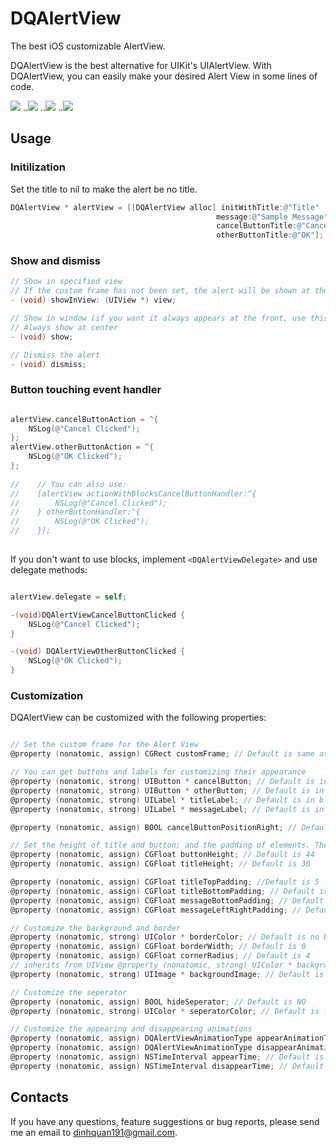 DQAlertView
===========

The best iOS customizable AlertView.

DQAlertView is the best alternative for UIKit's UIAlertView.
With DQAlertView, you can easily make your desired Alert View in some lines of code.

![](https://dl.dropboxusercontent.com/u/61390634/DQAlertViewPhoto/sm1.png)      ..![](https://dl.dropboxusercontent.com/u/61390634/DQAlertViewPhoto/sm2.png)
..![](https://dl.dropboxusercontent.com/u/61390634/DQAlertViewPhoto/sm3.png)
..![](https://dl.dropboxusercontent.com/u/61390634/DQAlertViewPhoto/sm4.png)

## Usage

### Initilization

Set the title to nil to make the alert be no title.

```objective-c
DQAlertView * alertView = [[DQAlertView alloc] initWithTitle:@"Title" 
                                              message:@"Sample Message"
                                              cancelButtonTitle:@"Cancel" 
                                              otherButtonTitle:@"OK"];
```

### Show and dismiss

```objective-c
// Show in specified view
// If the custom frame has not been set, the alert will be shown at the center of the view
- (void) showInView: (UIView *) view;

// Show in window (if you want it always appears at the front, use this method)
// Always show at center
- (void) show;

// Dismiss the alert
- (void) dismiss;

```

### Button touching event handler

```objective-c

alertView.cancelButtonAction = ^{
    NSLog(@"Cancel Clicked");
};
alertView.otherButtonAction = ^{
    NSLog(@"OK Clicked");
};
    
//    // You can also use:
//    [alertView actionWithBlocksCancelButtonHandler:^{
//        NSLog(@"Cancel Clicked");
//    } otherButtonHandler:^{
//        NSLog(@"OK Clicked");
//    }];
    
```

If you don't want to use blocks, implement ```<DQAlertViewDelegate>``` and use delegate methods:

```objective-c

alertView.delegate = self;

-(void)DQAlertViewCancelButtonClicked {
    NSLog(@"Cancel Clicked");
}

-(void) DQAlertViewOtherButtonClicked {
    NSLog(@"OK Clicked");
}

```
### Customization

DQAlertView can be customized with the following properties:

```objective-c

// Set the custom frame for the Alert View
@property (nonatomic, assign) CGRect customFrame; // Default is same as UIAlertView

// You can get buttons and labels for customizing their appearance
@property (nonatomic, strong) UIButton * cancelButton; // Default is in blue color and system font 16
@property (nonatomic, strong) UIButton * otherButton; // Default is in blue color and system font 16
@property (nonatomic, strong) UILabel * titleLabel; // Default is in black color and system bold font 16
@property (nonatomic, strong) UILabel * messageLabel; // Default is in black color and system font 14

@property (nonatomic, assign) BOOL cancelButtonPositionRight; // Default is NO

// Set the height of title and button; and the padding of elements. The message label height is calculated based on its text and font.
@property (nonatomic, assign) CGFloat buttonHeight; // Default is 44
@property (nonatomic, assign) CGFloat titleHeight; // Default is 30

@property (nonatomic, assign) CGFloat titleTopPadding; //Default is 5
@property (nonatomic, assign) CGFloat titleBottomPadding; // Default is 0
@property (nonatomic, assign) CGFloat messageBottomPadding; // Default is 10
@property (nonatomic, assign) CGFloat messageLeftRightPadding; // Default is 10

// Customize the background and border
@property (nonatomic, strong) UIColor * borderColor; // Default is no border
@property (nonatomic, assign) CGFloat borderWidth; // Default is 0
@property (nonatomic, assign) CGFloat cornerRadius; // Default is 4
// inherits from UIView @property (nonatomic, strong) UIColor * backgroundColor; // Default is white color
@property (nonatomic, strong) UIImage * backgroundImage; // Default is nil

// Customize the seperator
@property (nonatomic, assign) BOOL hideSeperator; // Default is NO
@property (nonatomic, strong) UIColor * seperatorColor; // Default is light gray color

// Customize the appearing and disappearing animations
@property (nonatomic, assign) DQAlertViewAnimationType appearAnimationType;
@property (nonatomic, assign) DQAlertViewAnimationType disappearAnimationType;
@property (nonatomic, assign) NSTimeInterval appearTime; // Default is 0.5
@property (nonatomic, assign) NSTimeInterval disappearTime; // Default is 0.3

```

## Contacts

If you have any questions, feature suggestions or bug reports, please send me an email to dinhquan191@gmail.com.


